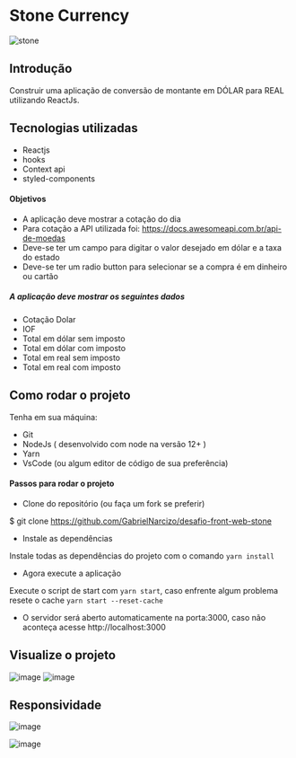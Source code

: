 # Stone Currency

![stone](https://user-images.githubusercontent.com/75431544/123343810-e443f880-d528-11eb-8ff3-7653c248dbdb.png)

## Introdução

Construir uma aplicação de conversão de montante em DÓLAR para REAL utilizando ReactJs.

## Tecnologias utilizadas
- Reactjs
- hooks
- Context api
- styled-components

#### Objetivos

- A aplicação deve mostrar a cotação do dia
- Para cotação a API utilizada foi: https://docs.awesomeapi.com.br/api-de-moedas
- Deve-se ter um campo para digitar o valor desejado em dólar e a taxa do estado
- Deve-se ter um radio button para selecionar se a compra é em dinheiro ou cartão
  
##### A aplicação deve mostrar os seguintes dados

- Cotação Dolar
- IOF
- Total em dólar sem imposto
- Total em dólar com imposto
- Total em real sem imposto
- Total em real com imposto

## Como rodar o projeto

Tenha em sua máquina:

- Git
- NodeJs ( desenvolvido com node na versão 12+ )
- Yarn
- VsCode (ou algum editor de código de sua preferência)

#### Passos para rodar o projeto

- ️Clone do repositório (ou faça um fork se preferir)

 $ git clone https://github.com/GabrielNarcizo/desafio-front-web-stone

- Instale as dependências

Instale todas as dependências do projeto com o comando `yarn install`

- Agora execute a aplicação

Execute o script de start com `yarn start`, caso enfrente algum problema resete o cache `yarn start --reset-cache`

- O servidor será aberto automaticamente na porta:3000, caso não aconteça acesse http://localhost:3000

## Visualize o projeto

![image](https://user-images.githubusercontent.com/75431544/123344056-70562000-d529-11eb-95a2-5cd39d6fd4dc.png) ![image](https://user-images.githubusercontent.com/75431544/123352065-eca23080-d534-11eb-9826-e75e37822fdc.png)

## Responsividade

![image](https://user-images.githubusercontent.com/75431544/123354954-0e9eb180-d53b-11eb-8797-b67ac4fc73b3.png) 

![image](https://user-images.githubusercontent.com/75431544/123355057-3e4db980-d53b-11eb-89b1-14d41d2ec532.png)

